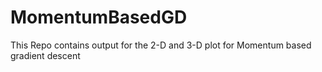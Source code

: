 # MomentumBasedGD
This Repo contains output for the 2-D and 3-D plot for Momentum based gradient descent

